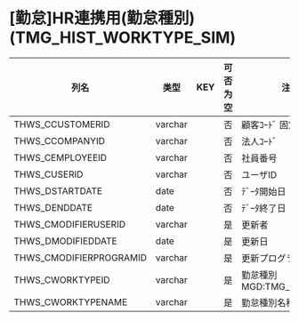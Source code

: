 # [勤怠]HR連携用(勤怠種別)                                             (TMG_HIST_WORKTYPE_SIM)
| 列名   | 类型   | KEY  | 可否为空 | 注释   |
| ---- | ---- | ---- | ---- | ---- |
|THWS_CCUSTOMERID|varchar||否|顧客ｺｰﾄﾞ                        固定：01                                                       |
|THWS_CCOMPANYID|varchar||否|法人ｺｰﾄﾞ                                                                                    |
|THWS_CEMPLOYEEID|varchar||否|社員番号                                                                                      |
|THWS_CUSERID|varchar||否|ユーザID                                                                                      |
|THWS_DSTARTDATE|date||否|ﾃﾞｰﾀ開始日                                                                                   |
|THWS_DENDDATE|date||否|ﾃﾞｰﾀ終了日                                                                                   |
|THWS_CMODIFIERUSERID|varchar||是|更新者                                                                                       |
|THWS_DMODIFIEDDATE|date||是|更新日                                                                                       |
|THWS_CMODIFIERPROGRAMID|varchar||是|更新プログラムID                                                                                 |
|THWS_CWORKTYPEID|varchar||是|勤怠種別                                                        MGD:TMG_WORKTYPE              |
|THWS_CWORKTYPENAME|varchar||是|勤怠種別名称                                                                                    |

